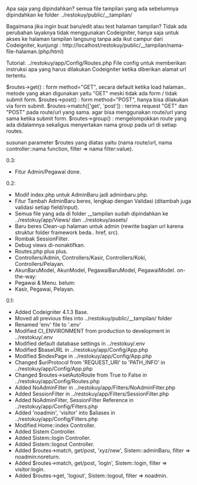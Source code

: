 Apa saja yang dipindahkan?
semua file tampilan yang ada sebelumnya dipindahkan ke folder ../restokuy/public/__tampilan/

Bagaimana jika ingin buat baru/edit atau test halaman tampilan?
Tidak ada perubahan layaknya tidak menggunakan Codeigniter, hanya saja untuk akses ke halaman tampilan langsung tanpa ada ikut campur dari Codeigniter, kunjungi : http://localhost/restokuy/public/__tampilan/nama-file-halaman.(php/html)

Tutorial:
../restokuy/app/Config/Routes.php
File config untuk memberikan instruksi apa yang harus dilakukan Codeigniter ketika diberikan alamat url tertentu.

$routes->get() : form method="GET", secara default ketika load halaman.. metode yang akan digunakan yaitu "GET" meski tidak ada form / tidak submit form.
$routes->post() : form method="POST", hanya bisa dilakukan via form submit.
$routes->match(['get', 'post']) : terima request "GET" dan "POST" pada route/url yang sama. agar bisa menggunakan route/url yang sama ketika submit form.
$routes->group() : mengelompokkan route yang ada didalamnya sekaligus menyertakan nama group pada url di setiap routes.

susunan parameter $routes yang diatas yaitu (nama route/url, nama controller::nama function, filter => nama filter:value).

0.3:
+ Fitur Admin/Pegawai done.

0.2:
+ Modif index.php untuk AdminBaru jadi adminbaru.php.
+ Fitur Tambah AdminBaru beres, lengkap dengan Validasi (ditambah juga validasi setiap field/input).
+ Semua file yang ada di folder __tampilan sudah dipindahkan ke ../restokuy/app/Views/ dan ../restokuy/assets/
+ Baru beres Clean-up halaman untuk admin (rewrite bagian url karena struktur folder framework beda.. href, src).
+ Rombak SessionFilter.
+ Debug views di-nonaktifkan.
+ Routes.php plus plus.
+ Controllers/Admin, Controllers/Kasir, Controllers/Koki, Controllers/Pelayan.
+ AkunBaruModel, AkunModel, PegawaiBaruModel, PegawaiModel.
on-the-way:
+ Pegawai & Menu.
belum:
+ Kasir, Pegawai, Pelayan.

0.1:
+ Added Codeigniter 4.1.3 Base.
+ Moved all previous files into ../restokuy/public/__tampilan/ folder
+ Renamed 'env' file to '.env'
+ Modified CI_ENVIRONMENT from production to development in ../restokuy/.env
+ Modified default database settings in ../restokuy/.env
+ Modified $baseURL in ../restokuy/app/Config/App.php
+ Modified $indexPage in ../restokuy/app/Config/App.php
+ Changed $uriProtocol from 'REQUEST_URI' to 'PATH_INFO' in ../restokuy/app/Config/App.php
+ Changed $routes->setAutoRoute from True to False in ../restokuy/app/Config/Routes.php
+ Added NoAdminFilter in ../restokuy/app/Filters/NoAdminFilter.php
+ Added SessionFilter in ../restokuy/app/Filters/SessionFilter.php
+ Added NoAdminFilter, SessionFilter Reference in ../restokuy/app/Config/Filters.php
+ Added 'noadmin', 'visitor' into $aliases in ../restokuy/app/Config/Filters.php
+ Modified Home::index Controller.
+ Added Sistem Controller.
+ Added Sistem::login Controller.
+ Added Sistem::logout Controller.
+ Added $routes->match, get/post, 'xyz/new', Sistem::adminBaru, filter => noadmin:noreturn.
+ Added $routes->match, get/post, 'login', Sistem::login, filter => visitor:login.
+ Added $routes->get, 'logout', Sistem::logout, filter => noadmin.